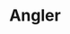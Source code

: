 ---
layout: game
title:  "Angler"
location: Games/Angler.html
width: 800
height: 720
desc: "Help the anglerfish seek out and catch its prey, navigating undersea tunnels and avoiding dangers"
time: 7 days
made: "GBJam 5"
jampage: https://itch.io/jam/gbjam-5/rate/90435
display-order: 2
music:
    1: "Deep Blue Ventures"
    2: "Fish-For-All"
    3: "Game Over"
    4: "Game Over v2 (unused)"
    5: "Ending"
controls: |
    <b>WASD</b> or <b>Arrow Keys</b> - Move<br>
instructions: |
    TODO
---